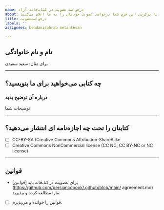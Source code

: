 ```yaml
---
name: درخواست عضویت در کتاب‌خانه آزاد
about: با پرکردن این فرم شما درخواست عضویت خودتان را به ما اعلام می‌کنید.
title: درخواست‌عضویت
labels: ''
assignees: behdanisohrab metantesan

---
```


## نام و نام خانوادگی

برای مثال: سعید سعیدی

---

## چه کتابی می‌خواهید برای ما بنویسید؟
### درباره آن توضیح بدید

توضیحات شما

---

## کتابتان را تحت چه اجازه‌نامه ای انتشار می‌دهید؟

- [ ] CC-BY-SA (Creative Commons Attribution-ShareAlike
- [ ] Creative Commons NonCommercial license (CC NC, CC BY-NC or NC license) 

---
## قوانین
- برای عضویت در کتابخانه باید [قوانین](https://github.com/persianccbook/.github/blob/main/
agreement.md) مارا مطالعه کرده و بپذیرید.

- [ ] قوانین را خوانده و می‌پذیرم.
